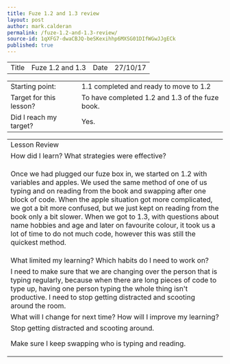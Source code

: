```yaml
---
title: Fuze 1.2 and 1.3 review
layout: post
author: mark.calderan
permalink: /fuze-1.2-and-1.3-review/
source-id: 1qXFG7-dwaCBJQ-beSKexihhp6MXSG01DIfWGwJJgECk
published: true
---
```

<table>
  <tr>
    <td>Title</td>
    <td>Fuze 1.2 and 1.3</td>
    <td>Date</td>
    <td>27/10/17</td>
  </tr>
</table>


<table>
  <tr>
    <td>Starting point:</td>
    <td>1.1 completed and ready to move to 1.2
</td>
  </tr>
  <tr>
    <td>Target for this lesson?</td>
    <td>To have completed 1.2 and 1.3 of the fuze book.
</td>
  </tr>
  <tr>
    <td>Did I reach my target? </td>
    <td> Yes.
</td>
  </tr>
</table>


<table>
  <tr>
    <td>Lesson Review
</td>
  </tr>
  <tr>
    <td>How did I learn? What strategies were effective? </td>
  </tr>
  <tr>
    <td>

Once we had plugged our fuze box in, we started on 1.2 with variables and apples. We used the same method of one of us typing and on reading from the book and swapping after one block of code. When the apple situation got more complicated, we got a bit more confused, but we just kept on reading from the book only a bit slower. When we got to 1.3, with questions about name hobbies and age and later on favourite colour, it took us a lot of time to do not much code, however this was still the quickest method. 


</td>
  </tr>
  <tr>
    <td>What limited my learning? Which habits do I need to work on? </td>
  </tr>
  <tr>
    <td>
I need to make sure that we are changing over the person that is typing regularly, because when there are long pieces of code to type up, having one person typing the whole thing isn't productive. I need to stop getting distracted and scooting around the room.


</td>
  </tr>
  <tr>
    <td>What will I change for next time? How will I improve my learning?</td>
  </tr>
  <tr>
    <td>
Stop getting distracted and scooting around.



Make sure I keep swapping who is typing and reading.</td>
  </tr>
</table>


